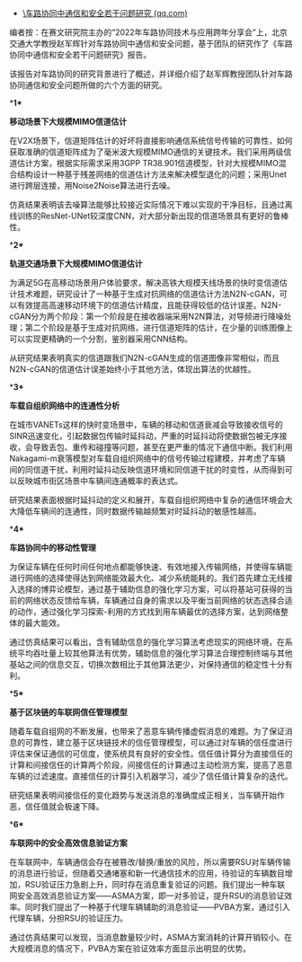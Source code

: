 - [\车路协同中通信和安全若干问题研究 (qq.com)](https://mp.weixin.qq.com/s/F0X6xqdwiVjtsMWyF7ys_Q)

编者按：在赛文研究院主办的“2022年车路协同技术与应用跨年分享会”上，北京交通大学教授赵军辉针对车路协同中通信和安全问题，基于团队的研究作了《车路协同中通信和安全若干问题研究》报告。

该报告对车路协同的研究背景进行了概述，并详细介绍了赵军辉教授团队针对车路协同通信和安全问题所做的六个方面的研究。

***1\***

**移动场景下大规模MIMO信道估计**

在V2X场景下，信道矩阵估计的好坏将直接影响通信系统信号传输的可靠性，如何获取准确的信道矩阵成为了毫米波大规模MIMO通信的关键技术。我们采用两级信道估计方案，根据实际需求采用3GPP TR38.901信道模型，针对大规模MIMO混合结构设计一种基于残差网络的信道估计方法来解决模型退化的问题；采用Unet进行跨层连接，用Noise2Noise算法进行去噪。

仿真结果表明该去噪算法能够比较接近实际情况下难以实现的干净目标，且通过离线训练的ResNet-UNet较深度CNN，对大部分新出现的信道场景具有更好的鲁棒性。

***2\***

**轨道交通场景下大规模MIMO信道估计**

为满足5G在高移动场景用户体验要求，解决高铁大规模天线场景的快时变信道估计技术难题，研究设计了一种基于生成对抗网络的信道估计方法N2N-cGAN，可以有效提高高速移动环境下的信道估计精度，且能获得较低的估计误差。N2N-cGAN分为两个阶段：第一个阶段是在接收器端采用N2N算法，对导频进行降噪处理；第二个阶段是基于生成对抗网络，进行信道矩阵的估计，在少量的训练图像上可以实现更精确的一个分割，鉴别器采用CNN结构。

从研究结果表明真实的信道跟我们N2N-cGAN生成的信道图像非常相似，而且N2N-cGAN的信道估计误差始终小于其他方法，体现出算法的优越性。

***3\***

**车载自组织网络中的连通性分析**

在城市VANETs这样的快时变场景中，车辆的移动和信道衰减会导致接收信号的SINR迅速变化，引起数据包传输时延抖动，严重的时延抖动将使数据包被无序接收，会导致丢包、重传和碰撞等问题，甚至在更严重的情况下通信中断。我们利用Nakagami-m衰落模型对车载自组织网络中的信号传输过程建模，并考虑了车辆间的同信道干扰，利用时延抖动反映信道环境和同信道干扰的时变性，从而得到可以反映城市街区场景中车辆间连通概率的表达式。

研究结果表面根据时延抖动的定义和展开，车载自组织网络中复杂的通信环境会大大降低车辆间的连通性，同时数据传输越频繁对时延抖动的敏感性越高。

***4\***

**车路协同中的移动性管理**

为保证车辆在任何时间任何地点都能够快速、有效地接入传输网络，并使得车辆能进行网络的选择使得达到网络能效最大化、减少系统能耗的。我们首先建立无线接入选择的博弈论模型，通过基于辅助信息的强化学习方案，可以将基站可获得的当前的网络状态反馈给车辆，车辆通过自身的需求以及平衡当前网络的状态选择合适的动作，通过强化学习探索-利用的方式找到用车辆最优的选择方案，达到网络整体的最大能效。

通过仿真结果可以看出，含有辅助信息的强化学习算法考虑现实的网络环境，在系统平均吞吐量上较其他算法有优势，辅助信息的强化学习算法合理控制终端与其他基站之间的信息交互，切换次数相比于其他算法更少，对保持通信的稳定性十分有利。

***5\***

**基于区块链的车联网信任管理模型**

随着车载自组网的不断发展，也带来了恶意车辆传播虚假消息的难题。为了保证消息的可靠性，建立基于区块链技术的信任管理模型，可以通过对车辆的信任度进行评估来保证通信的可信度，使系统具有良好的安全性。信任值计算分为直接信任的计算和间接信任的计算两个阶段，间接信任的计算通过主动检测方案，提高了恶意车辆的过滤速度。直接信任的计算引入机器学习，减少了信任值计算复杂的迭代。

研究结果表明间接信任的变化趋势与发送消息的准确度成正相关，当车辆开始作恶，信任值就会极速下降。

***6\***

**车联网中的安全高效信息验证方案**

在车联网中，车辆通信会存在被篡改/替换/重放的风险，所以需要RSU对车辆传输的消息进行验证，但随着交通堵塞和新一代通信技术的应用，待验证的车辆数目增加，RSU验证压力急剧上升，同时存在消息重复验证的问题。我们提出一种车联网安全高效消息验证方案——ASMA方案，即一对多验证，提升RSU的消息验证效率。同时我们提出了一种基于代理车辆辅助的消息验证——PVBA方案，通过引入代理车辆，分担RSU的验证压力。

通过仿真结果可以发现，当消息数量较少时，ASMA方案消耗的计算开销较小。在大规模消息的情况下，PVBA方案在验证效率方面显示出明显的优势。